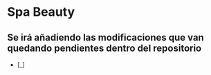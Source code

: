 # Spa Beauty
## Se irá añadiendo las modificaciones que van quedando pendientes dentro del repositorio

- [_] 